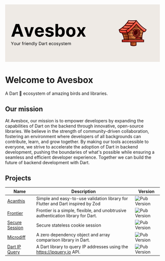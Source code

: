 <p align="center"><img src="github-header.png"></p>

# Welcome to Avesbox

A Dart 🎯 ecosystem of amazing birds and libraries.

## Our mission

At Avesbox, our mission is to empower developers by expanding the capabilities of Dart on the backend through innovative, open-source libraries. We believe in the strength of community-driven collaboration, fostering an environment where developers of all backgrounds can contribute, learn, and grow together. By making our tools accessible to everyone, we strive to accelerate the adoption of Dart in backend development, pushing the boundaries of what's possible while ensuring a seamless and efficient developer experience. Together we can build the future of backend development with Dart.

## Projects

| Name | Description | Version |
| ------------ | ------------------------------------------------ | ----------------- |
| [Acanthis](https://github.com/avesbox/acanthis) | Simple and easy-to-use validation library for Flutter and Dart inspired by Zod | ![Pub Version](https://img.shields.io/pub/v/acanthis) |
| [Frontier](https://github.com/avesbox/frontier) | Frontier is a simple, flexible, and unobtrusive authentication library for Dart. | ![Pub Version](https://img.shields.io/pub/v/frontier) |
| [Secure Session](https://github.com/avesbox/secure_session) | Secure stateless cookie session  | ![Pub Version](https://img.shields.io/pub/v/secure_session) |
| [Microdiff](https://github.com/avesbox/microdiff) | A zero dependency object and array comparison library in Dart. | ![Pub Version](https://img.shields.io/pub/v/microdiff) | 
| [Dart IP Query](https://github.com/avesbox/dart_ipquery) | A Dart library to query IP addresses using the https://ipquery.io API. | ![Pub Version](https://img.shields.io/pub/v/dart_ipquery) |
